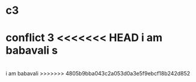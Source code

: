 # c3
conflict 3
<<<<<<< HEAD
i am babavali s
=======
<br>
i am babavali
>>>>>>> 4805b9bba043c2a053d0a3e5f9ebcf18b242d852
